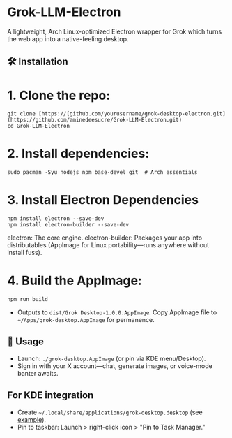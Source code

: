 # Grok-LLM-Electron

A lightweight, Arch Linux-optimized Electron wrapper for Grok which turns the web app into a native-feeling desktop.





## 🛠️ Installation

# 1. Clone the repo:

   ```
   git clone [https://[github.com/yourusername/grok-desktop-electron.git](https://github.com/aminedeesucre/Grok-LLM-Electron.git)
   cd Grok-LLM-Electron
   ```


# 2. Install dependencies:

   ```
   sudo pacman -Syu nodejs npm base-devel git  # Arch essentials
   ```

# 3. Install Electron Dependencies

   ```
   npm install electron --save-dev
   npm install electron-builder --save-dev
   ```

   electron: The core engine.
   electron-builder: Packages your app into distributables (AppImage for Linux portability—runs anywhere without install fuss).


# 4. Build the AppImage:

   ```
   npm run build
   ```
   - Outputs to `dist/Grok Desktop-1.0.0.AppImage`. Copy AppImage file to `~/Apps/grok-desktop.AppImage` for permanence.

## 🚀 Usage

- Launch: `./grok-desktop.AppImage` (or pin via KDE menu/Desktop).
- Sign in with your X account—chat, generate images, or voice-mode banter awaits.

## For KDE integration

- Create `~/.local/share/applications/grok-desktop.desktop` (see [example](desktop.example)).
- Pin to taskbar: Launch > right-click icon > "Pin to Task Manager."
